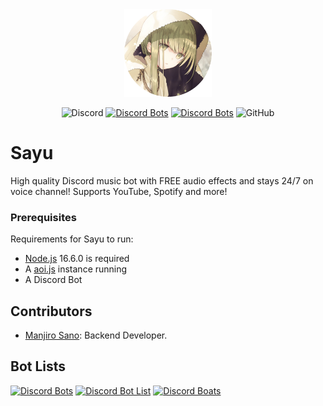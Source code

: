 <div align="center">
    <img src="https://github.com/shahriaravi/Sayu/blob/main/assets/Sayu.png?raw=true" width="140px" height="140px" /><br>
</div>

<div align="center">

![Discord](https://img.shields.io/discord/872844020416675892?color=7289DA)
[![Discord Bots](https://top.gg/api/widget/status/872844020416675892.svg?noavatar=true)](https://top.gg/bot/872844020416675892)
[![Discord Bots](https://top.gg/api/widget/servers/872844020416675892.svg?noavatar=true)](https://top.gg/bot/872844020416675892)
![GitHub](https://img.shields.io/github/license/shahriaravi/Sayu)

</div>

<h1>Sayu</h1>

High quality Discord music bot with FREE audio effects and stays 24/7 on voice channel! Supports YouTube, Spotify and more!


### Prerequisites

Requirements for Sayu to run:
- [Node.js](https://nodejs.org/en/download/) 16.6.0 is required
- A [aoi.js](https://www.aoi.js.org/) instance running
- A Discord Bot 
            

## Contributors
- [Manjiro Sano](https://github.com/ManjiroSano): Backend Developer.

## Bot Lists
[![Discord Bots](https://top.gg/api/widget/872844020416675892.svg)](https://top.gg/bot/872844020416675892)
[![Discord Bot List](https://discordbotlist.com/api/bots/sayu/widget)](https://discordbotlist.com/bots/sayu)
[![Discord Boats](https://discord.boats/api/widget/872844020416675892)](https://discord.boats/bot/872844020416675892)
